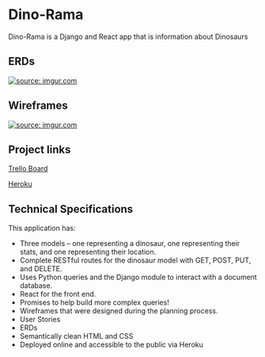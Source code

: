 # Dino-Rama

Dino-Rama is a Django and React app that is information about Dinosaurs

## ERDs
<a href="https://imgur.com/ddQSRD1"><img src="https://i.imgur.com/071KeRp.png" title="source: imgur.com" /></a>

## Wireframes
<a href="https://imgur.com/KLLJHeQ"><img src="https://i.imgur.com/UZfKkFE.png" title="source: imgur.com" /></a>

## Project links
[Trello Board](https://trello.com/b/WGq8ed7r/dinostyles)

[Heroku](https://dinosaurzz.herokuapp.com/)


## Technical Specifications
This application has:

* Three models – one representing a dinosaur, one representing their stats, and one representing their location. 
* Complete RESTful routes for the dinosaur model with GET, POST, PUT, and DELETE.
* Uses Python queries and the Django module to interact with a document database.
* React for the front end.
* Promises to help build more complex queries!
* Wireframes that were designed during the planning process.
* User Stories
* ERDs
* Semantically clean HTML and CSS
* Deployed online and accessible to the public via Heroku